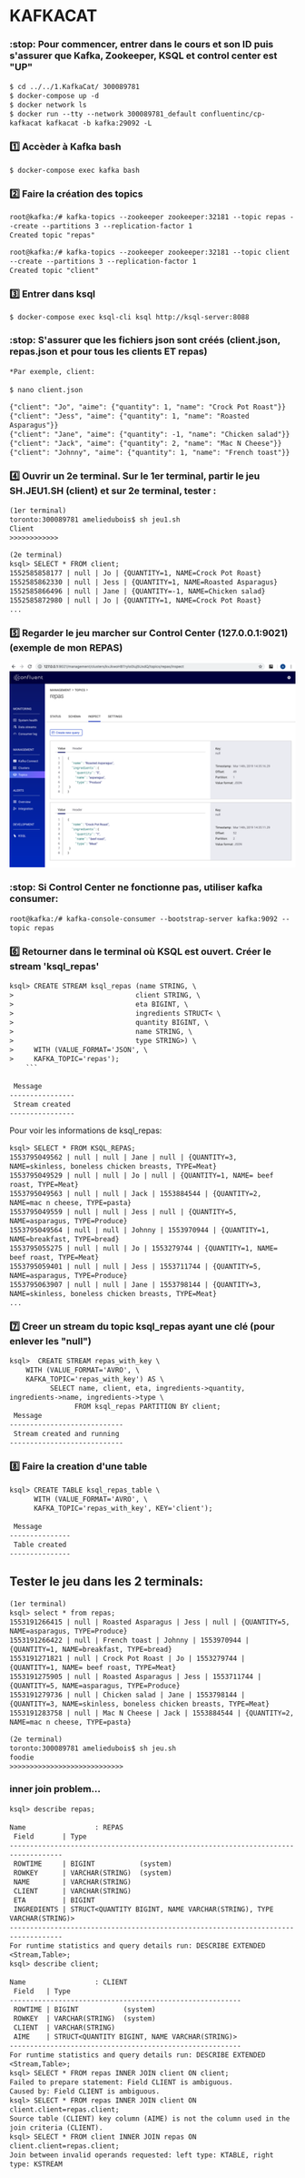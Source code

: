 # KAFKACAT 
### :stop: Pour commencer, entrer dans le cours et son ID puis s'assurer que Kafka, Zookeeper, KSQL et control center est "UP"
```
$ cd ../../1.KafkaCat/ 300089781  
$ docker-compose up -d 
$ docker network ls
$ docker run --tty --network 300089781_default confluentinc/cp-kafkacat kafkacat -b kafka:29092 -L
```
### :one: Accèder à Kafka bash

```
$ docker-compose exec kafka bash 
```
### :two: Faire la création des topics
```
root@kafka:/# kafka-topics --zookeeper zookeeper:32181 --topic repas --create --partitions 3 --replication-factor 1
Created topic "repas"
```
```
root@kafka:/# kafka-topics --zookeeper zookeeper:32181 --topic client --create --partitions 3 --replication-factor 1
Created topic "client"
```
### :three: Entrer dans ksql
```
$ docker-compose exec ksql-cli ksql http://ksql-server:8088
```
### :stop: S'assurer que les fichiers json sont créés (client.json, repas.json et pour tous les clients ET repas)
```
*Par exemple, client:

$ nano client.json
```
```
{"client": "Jo", "aime": {"quantity": 1, "name": "Crock Pot Roast"}}
{"client": "Jess", "aime": {"quantity": 1, "name": "Roasted Asparagus"}}
{"client": "Jane", "aime": {"quantity": -1, "name": "Chicken salad"}}
{"client": "Jack", "aime": {"quantity": 2, "name": "Mac N Cheese"}}
{"client": "Johnny", "aime": {"quantity": 1, "name": "French toast"}}
```
### :four: Ouvrir un 2e terminal. Sur le 1er terminal, partir le jeu SH.JEU1.SH (client) et sur 2e terminal, tester :

```
(1er terminal)
toronto:300089781 ameliedubois$ sh jeu1.sh
Client
>>>>>>>>>>>>
```
```
(2e terminal)
ksql> SELECT * FROM client;
1552585858177 | null | Jo | {QUANTITY=1, NAME=Crock Pot Roast}
1552585862330 | null | Jess | {QUANTITY=1, NAME=Roasted Asparagus}
1552585866496 | null | Jane | {QUANTITY=-1, NAME=Chicken salad}
1552585872980 | null | Jo | {QUANTITY=1, NAME=Crock Pot Roast}
...
```
### :five: Regarder le jeu marcher sur Control Center (127.0.0.1:9021) (exemple de mon REPAS)
![alt tag](cc.png)
### :stop: Si Control Center ne fonctionne pas, utiliser kafka consumer:
```
root@kafka:/# kafka-console-consumer --bootstrap-server kafka:9092 --topic repas
```
### :six: Retourner dans le terminal où KSQL est ouvert. Créer le stream 'ksql_repas'
```
ksql> CREATE STREAM ksql_repas (name STRING, \
>                              client STRING, \
>                              eta BIGINT, \
>                              ingredients STRUCT< \
>                              quantity BIGINT, \
>                              name STRING, \
>                              type STRING>) \
>     WITH (VALUE_FORMAT='JSON', \
>     KAFKA_TOPIC='repas');
    ```
	
 Message        
----------------
 Stream created 
----------------    
```    
Pour voir les informations de ksql_repas:
```
ksql> SELECT * FROM KSQL_REPAS;
1553795049562 | null | null | Jane | null | {QUANTITY=3, NAME=skinless, boneless chicken breasts, TYPE=Meat}
1553795049529 | null | null | Jo | null | {QUANTITY=1, NAME= beef roast, TYPE=Meat}
1553795049563 | null | null | Jack | 1553884544 | {QUANTITY=2, NAME=mac n cheese, TYPE=pasta}
1553795049559 | null | null | Jess | null | {QUANTITY=5, NAME=asparagus, TYPE=Produce}
1553795049564 | null | null | Johnny | 1553970944 | {QUANTITY=1, NAME=breakfast, TYPE=bread}
1553795055275 | null | null | Jo | 1553279744 | {QUANTITY=1, NAME= beef roast, TYPE=Meat}
1553795059401 | null | null | Jess | 1553711744 | {QUANTITY=5, NAME=asparagus, TYPE=Produce}
1553795063907 | null | null | Jane | 1553798144 | {QUANTITY=3, NAME=skinless, boneless chicken breasts, TYPE=Meat}
...
```
### :seven: Creer un stream du topic ksql_repas ayant une clé (pour enlever les "null")
```
ksql>  CREATE STREAM repas_with_key \
    WITH (VALUE_FORMAT='AVRO', \
    KAFKA_TOPIC='repas_with_key') AS \
          SELECT name, client, eta, ingredients->quantity, ingredients->name, ingredients->type \
                FROM ksql_repas PARTITION BY client;
 Message                    
----------------------------
 Stream created and running 
----------------------------
```
### :eight: Faire la creation d'une table
```
ksql> CREATE TABLE ksql_repas_table \
      WITH (VALUE_FORMAT='AVRO', \
      KAFKA_TOPIC='repas_with_key', KEY='client');

 Message       
---------------
 Table created 
---------------
```
## Tester le jeu dans les 2 terminals:
```
(1er terminal)
ksql> select * from repas;
1553191266415 | null | Roasted Asparagus | Jess | null | {QUANTITY=5, NAME=asparagus, TYPE=Produce}
1553191266422 | null | French toast | Johnny | 1553970944 | {QUANTITY=1, NAME=breakfast, TYPE=bread}
1553191271821 | null | Crock Pot Roast | Jo | 1553279744 | {QUANTITY=1, NAME= beef roast, TYPE=Meat}
1553191275905 | null | Roasted Asparagus | Jess | 1553711744 | {QUANTITY=5, NAME=asparagus, TYPE=Produce}
1553191279736 | null | Chicken salad | Jane | 1553798144 | {QUANTITY=3, NAME=skinless, boneless chicken breasts, TYPE=Meat}
1553191283758 | null | Mac N Cheese | Jack | 1553884544 | {QUANTITY=2, NAME=mac n cheese, TYPE=pasta}
```
```
(2e terminal)
toronto:300089781 ameliedubois$ sh jeu.sh
foodie
>>>>>>>>>>>>>>>>>>>>>>>>>>>>
```

### inner join problem...
```
ksql> describe repas;

Name                 : REPAS
 Field       | Type                                                                
-----------------------------------------------------------------------------------
 ROWTIME     | BIGINT           (system)                                           
 ROWKEY      | VARCHAR(STRING)  (system)                                           
 NAME        | VARCHAR(STRING)                                                     
 CLIENT      | VARCHAR(STRING)                                                     
 ETA         | BIGINT                                                              
 INGREDIENTS | STRUCT<QUANTITY BIGINT, NAME VARCHAR(STRING), TYPE VARCHAR(STRING)> 
-----------------------------------------------------------------------------------
For runtime statistics and query details run: DESCRIBE EXTENDED <Stream,Table>;
ksql> describe client;

Name                 : CLIENT
 Field   | Type                                          
---------------------------------------------------------
 ROWTIME | BIGINT           (system)                     
 ROWKEY  | VARCHAR(STRING)  (system)                     
 CLIENT  | VARCHAR(STRING)                               
 AIME    | STRUCT<QUANTITY BIGINT, NAME VARCHAR(STRING)> 
---------------------------------------------------------
For runtime statistics and query details run: DESCRIBE EXTENDED <Stream,Table>;
ksql> SELECT * FROM repas INNER JOIN client ON client;
Failed to prepare statement: Field CLIENT is ambiguous.
Caused by: Field CLIENT is ambiguous.
ksql> SELECT * FROM repas INNER JOIN client ON client.client=repas.client;
Source table (CLIENT) key column (AIME) is not the column used in the join criteria (CLIENT).
ksql> SELECT * FROM client INNER JOIN repas ON client.client=repas.client;
Join between invalid operands requested: left type: KTABLE, right type: KSTREAM
```
